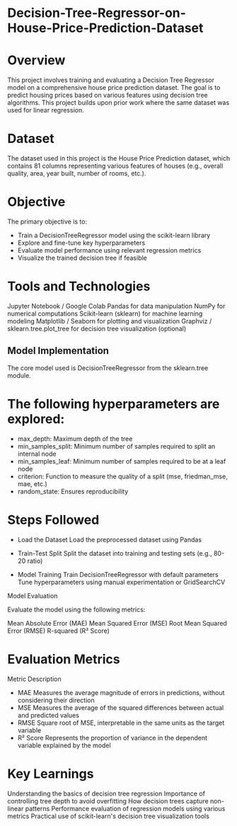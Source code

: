 # Decision-Tree-Regressor-on-House-Price-Prediction-Dataset

# Overview
This project involves training and evaluating a Decision Tree Regressor model on a comprehensive house price prediction dataset. The goal is to predict housing prices based on various features using decision tree algorithms. This project builds upon prior work where the same dataset was used for linear regression.

# Dataset
The dataset used in this project is the House Price Prediction dataset, which contains 81 columns representing various features of houses (e.g., overall quality, area, year built, number of rooms, etc.).

# Objective
The primary objective is to:
* Train a DecisionTreeRegressor model using the scikit-learn library
* Explore and fine-tune key hyperparameters
* Evaluate model performance using relevant regression metrics
* Visualize the trained decision tree if feasible

# Tools and Technologies
Jupyter Notebook / Google Colab
Pandas for data manipulation
NumPy for numerical computations
Scikit-learn (sklearn) for machine learning modeling
Matplotlib / Seaborn for plotting and visualization
Graphviz / sklearn.tree.plot_tree for decision tree visualization (optional)

## Model Implementation
The core model used is DecisionTreeRegressor from the sklearn.tree module. 
# The following hyperparameters are explored:
* max_depth: Maximum depth of the tree
* min_samples_split: Minimum number of samples required to split an internal node
* min_samples_leaf: Minimum number of samples required to be at a leaf node
* criterion: Function to measure the quality of a split (mse, friedman_mse, mae, etc.)
* random_state: Ensures reproducibility

# Steps Followed
* Load the Dataset
Load the preprocessed dataset using Pandas
* Train-Test Split
Split the dataset into training and testing sets (e.g., 80-20 ratio)

* Model Training
Train DecisionTreeRegressor with default parameters
Tune hyperparameters using manual experimentation or GridSearchCV

Model Evaluation

Evaluate the model using the following metrics:

Mean Absolute Error (MAE)
Mean Squared Error (MSE)
Root Mean Squared Error (RMSE)
R-squared (R² Score)


# Evaluation Metrics
Metric	Description
* MAE	Measures the average magnitude of errors in predictions, without considering their direction
* MSE	Measures the average of the squared differences between actual and predicted values
* RMSE	Square root of MSE, interpretable in the same units as the target variable
* R² Score	Represents the proportion of variance in the dependent variable explained by the model

# Key Learnings
Understanding the basics of decision tree regression
Importance of controlling tree depth to avoid overfitting
How decision trees capture non-linear patterns
Performance evaluation of regression models using various metrics
Practical use of scikit-learn's decision tree visualization tools



